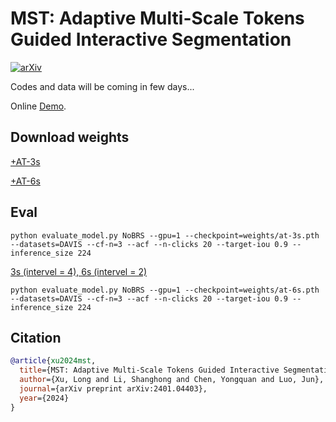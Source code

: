 # MST: Adaptive Multi-Scale Tokens Guided Interactive Segmentation

[![arXiv](https://img.shields.io/badge/arXiv-2401.04403-b31b1b.svg)](https://arxiv.org/abs/2401.04403)

Codes and data will be coming in few days...


Online [Demo](http://img2latex.com/).

## Download weights

[+AT-3s](https://drive.google.com/file/d/1hK5MVbuUbw41EfM42BLsoFFkFeiSCzZH/view?usp=sharing)

[+AT-6s](https://drive.google.com/file/d/11YaacgBITDN_FEISwJob4t1MBp3bl7WV/view?usp=sharing)

## Eval

```shell
python evaluate_model.py NoBRS --gpu=1 --checkpoint=weights/at-3s.pth --datasets=DAVIS --cf-n=3 --acf --n-clicks 20 --target-iou 0.9 --inference_size 224
```

[3s (intervel = 4), 6s (intervel = 2)](isegm/model/modeling/models.py)

```shell
python evaluate_model.py NoBRS --gpu=1 --checkpoint=weights/at-6s.pth --datasets=DAVIS --cf-n=3 --acf --n-clicks 20 --target-iou 0.9 --inference_size 224
```



## Citation
```bibtex
@article{xu2024mst,
  title={MST: Adaptive Multi-Scale Tokens Guided Interactive Segmentation},
  author={Xu, Long and Li, Shanghong and Chen, Yongquan and Luo, Jun},
  journal={arXiv preprint arXiv:2401.04403},
  year={2024}
}
```
